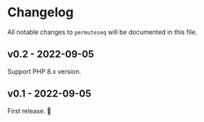 # Changelog

All notable changes to `permuteseq` will be documented in this file.

## v0.2 - 2022-09-05

Support PHP 8.x version.

## v0.1 - 2022-09-05

First release. 🎉
